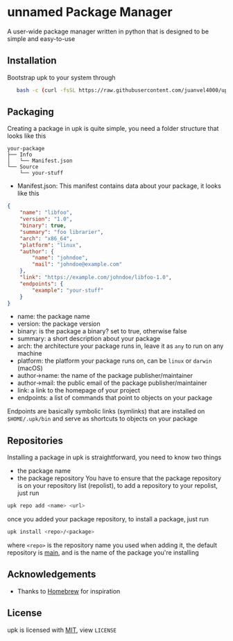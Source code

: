 # unnamed Package Manager

A user-wide package manager written in python that is designed to be simple and easy-to-use

## Installation

Bootstrap upk to your system through

```bash
   bash -c (curl -fsSL https://raw.githubusercontent.com/juanvel4000/upk/HEAD/install.sh) 
```

    
## Packaging
Creating a package in upk is quite simple, you need a folder structure that looks like this
```tree
your-package
├── Info
│   └── Manifest.json
└── Source
    └── your-stuff
```
- Manifest.json: This manifest contains data about your package, it looks like this
```json
{
    "name": "libfoo",
    "version": "1.0",
    "binary": true,
    "summary": "foo librarier",
    "arch": "x86_64",
    "platform": "linux",
    "author": {
        "name": "johndoe",
        "mail": "johndoe@example.com"
    },
    "link": "https://example.com/johndoe/libfoo-1.0",
    "endpoints": {
        "example": "your-stuff"
    }
}
```
- name: the package name
- version: the package version
- binary: is the package a binary? set to true, otherwise false
- summary: a short description about your package
- arch: the architecture your package runs in, leave it as `any` to run on any machine
- platform: the platform your package runs on, can be `linux` or `darwin` (macOS)
- author->name: the name of the package publisher/maintainer
- author->mail: the public email of the package publisher/maintainer
- link: a link to the homepage of your project
- endpoints: a list of commands that point to objects on your package

Endpoints are basically symbolic links (symlinks) that are installed on `$HOME/.upk/bin` and serve as shortcuts to objects on your package 

## Repositories
Installing a package in upk is straightforward, you need to know two things
- the package name
- the package repository
You have to ensure that the package repository is on your repository list (repolist), to add a repository to your repolist, just run
```bash
upk repo add <name> <url>
```
once you added your package repository, to install a package, just run
```bash
upk install <repo>/<package>
```
where `<repo>` is the repository name you used when adding it, the default repository is [main](https://upk.juanvel400.xyz), and <package> is the name of the package you're installing
## Acknowledgements

 - Thanks to [Homebrew](https://brew.sh) for inspiration
## License

upk is licensed with [MIT](https://choosealicense.com/licenses/mit/), view `LICENSE`